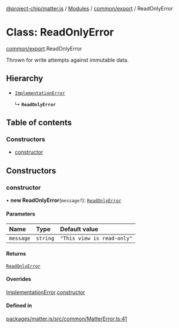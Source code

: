 [@project-chip/matter.js](../README.md) / [Modules](../modules.md) / [common/export](../modules/common_export.md) / ReadOnlyError

# Class: ReadOnlyError

[common/export](../modules/common_export.md).ReadOnlyError

Thrown for write attempts against immutable data.

## Hierarchy

- [`ImplementationError`](common_export.ImplementationError.md)

  ↳ **`ReadOnlyError`**

## Table of contents

### Constructors

- [constructor](common_export.ReadOnlyError.md#constructor)

## Constructors

### constructor

• **new ReadOnlyError**(`message?`): [`ReadOnlyError`](common_export.ReadOnlyError.md)

#### Parameters

| Name | Type | Default value |
| :------ | :------ | :------ |
| `message` | `string` | `"This view is read-only"` |

#### Returns

[`ReadOnlyError`](common_export.ReadOnlyError.md)

#### Overrides

[ImplementationError](common_export.ImplementationError.md).[constructor](common_export.ImplementationError.md#constructor)

#### Defined in

[packages/matter.js/src/common/MatterError.ts:41](https://github.com/project-chip/matter.js/blob/558e12c94a201592c28c7bc0743705360b3e5ca6/packages/matter.js/src/common/MatterError.ts#L41)
